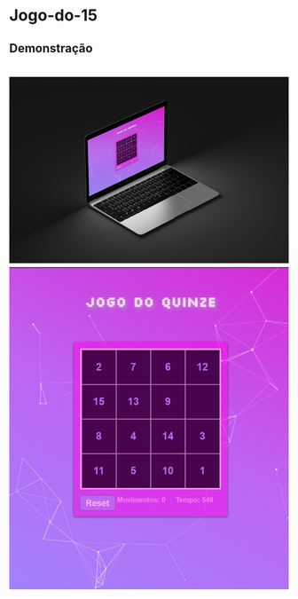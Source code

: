 # Jogo-do-15

## Demonstração
<h1 align="center">
  <img src="https://github.com/luhgavlak/Jogo-do-15/blob/main/img/1.png"/>
  <img src="https://github.com/luhgavlak/Jogo-do-15/blob/main/img/Captura%20de%20tela%20.png"/>
</h1>
